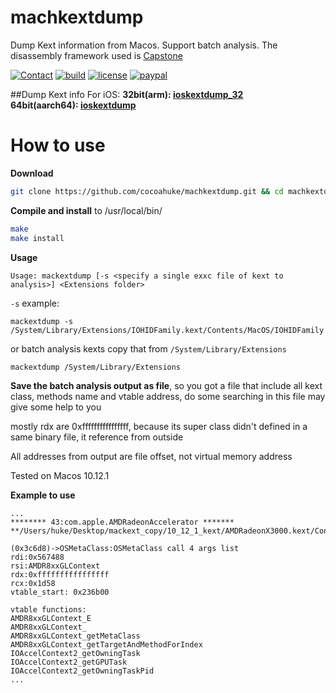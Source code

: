 # machkextdump
Dump Kext information from Macos. Support batch analysis. The disassembly framework used is [Capstone](http://www.capstone-engine.org/)

[![Contact](https://img.shields.io/badge/contact-@cocoahuke-fbb52b.svg?style=flat)](https://twitter.com/cocoahuke) [![build](https://travis-ci.org/cocoahuke/mackextdump.svg?branch=master)](https://github.com/cocoahuke/machkextdump) [![license](https://img.shields.io/badge/license-MIT-blue.svg)](https://github.com/cocoahuke/machkextdump/blob/master/LICENSE) [![paypal](https://img.shields.io/badge/Donate-PayPal-039ce0.svg)](https://www.paypal.com/cgi-bin/webscr?cmd=_s-xclick&hosted_button_id=EQDXSYW8Z23UY)

##Dump Kext info For iOS:
**32bit(arm):  [ioskextdump_32](https://github.com/cocoahuke/ioskextdump_32)**  
**64bit(aarch64):  [ioskextdump](https://github.com/cocoahuke/ioskextdump)**

# How to use

**Download**
```bash
git clone https://github.com/cocoahuke/machkextdump.git && cd machkextdump
```
**Compile and install** to /usr/local/bin/

```bash
make
make install
```
**Usage**
```
Usage: mackextdump [-s <specify a single exxc file of kext to analysis>] <Extensions folder>
```
`-s` example:
```
mackextdump -s /System/Library/Extensions/IOHIDFamily.kext/Contents/MacOS/IOHIDFamily
```
or batch analysis kexts copy that from `/System/Library/Extensions`
```
mackextdump /System/Library/Extensions
```
**Save the batch analysis output as file**, so you got a file that include all kext class, methods name and vtable address, do some searching in this file may give some help to you

mostly rdx are 0xffffffffffffffff, because its super class didn't defined in a same binary file, it reference from outside

All addresses from output are file offset, not virtual memory address

Tested on Macos 10.12.1

**Example to use**

```
...
******** 43:com.apple.AMDRadeonAccelerator *******
**/Users/huke/Desktop/mackext_copy/10_12_1_kext/AMDRadeonX3000.kext/Contents/MacOS/AMDRadeonX3000**

(0x3c6d8)->OSMetaClass:OSMetaClass call 4 args list
rdi:0x567488
rsi:AMDR8xxGLContext
rdx:0xffffffffffffffff
rcx:0x1d58
vtable_start: 0x236b00

vtable functions:
AMDR8xxGLContext_E
AMDR8xxGLContext_
AMDR8xxGLContext_getMetaClass
AMDR8xxGLContext_getTargetAndMethodForIndex
IOAccelContext2_getOwningTask
IOAccelContext2_getGPUTask
IOAccelContext2_getOwningTaskPid
...
```
